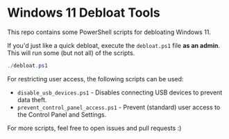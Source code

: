 # Windows 11 Debloat Tools

This repo contains some PowerShell scripts for debloating Windows 11.

If you'd just like a quick debloat, execute the `debloat.ps1` file **as an admin**. This will run some (but not all) of the scripts.

```powershell
./debloat.ps1
```

For restricting user access, the following scripts can be used:

- `disable_usb_devices.ps1` - Disables connecting USB devices to prevent data theft.
- `prevent_control_panel_access.ps1` - Prevent (standard) user access to the Control Panel and Settings.

For more scripts, feel free to open issues and pull requests :)
